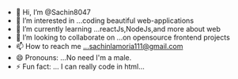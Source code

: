 - 👋 Hi, I’m @Sachin8047
- 👀 I’m interested in ...coding beautiful web-applications
- 🌱 I’m currently learning ...reactJs,NodeJs,and more about web
- 💞️ I’m looking to collaborate on ...on opensource frontend projects
- 📫 How to reach me ...sachinlamoria111@gmail.com
- 😄 Pronouns: ...No need I'm a male.
- ⚡ Fun fact: ... I can really code in html...

<!---
Sachin8047/Sachin8047 is a ✨ special ✨ repository because its `README.md` (this file) appears on your GitHub profile.
You can click the Preview link to take a look at your changes.
--->
